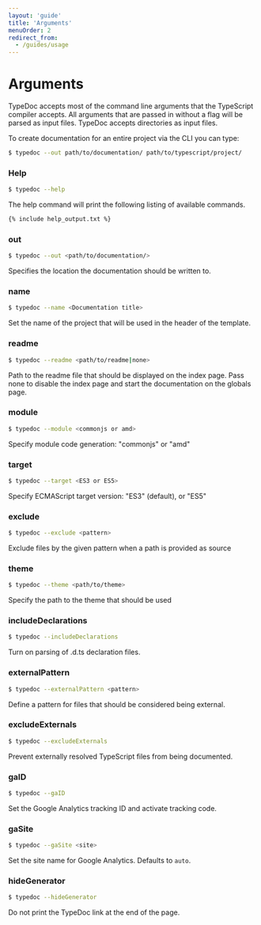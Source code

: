 ```yaml
---
layout: 'guide'
title: 'Arguments'
menuOrder: 2
redirect_from:
  - /guides/usage
---
```



# Arguments
TypeDoc accepts most of the command line arguments that the TypeScript compiler accepts. All
arguments that are passed in without a flag will be parsed as input files. TypeDoc accepts
directories as input files.

To create documentation for an entire project via the CLI you can type:

```bash
$ typedoc --out path/to/documentation/ path/to/typescript/project/
```

### Help
```bash
$ typedoc --help
```
The help command will print the following listing of available commands.

```bash
{% include help_output.txt %}
```

### out

```bash
$ typedoc --out <path/to/documentation/>
```

Specifies the location the documentation should be written to.


### name

```bash
$ typedoc --name <Documentation title>
```

Set the name of the project that will be used in the header of the template.


### readme

```bash
$ typedoc --readme <path/to/readme|none>
```

Path to the readme file that should be displayed on the index page. Pass none to disable the index page and start the documentation on the globals page.


### module

```bash
$ typedoc --module <commonjs or amd>
```

Specify module code generation: "commonjs" or "amd"


### target

```bash
$ typedoc --target <ES3 or ES5>
```

Specify ECMAScript target version: "ES3" (default), or "ES5"


### exclude

```bash
$ typedoc --exclude <pattern>
```

Exclude files by the given pattern when a path is provided as source


### theme

```bash
$ typedoc --theme <path/to/theme>
```

Specify the path to the theme that should be used


### includeDeclarations

```bash
$ typedoc --includeDeclarations
```

Turn on parsing of .d.ts declaration files.


### externalPattern

```bash
$ typedoc --externalPattern <pattern>
```

Define a pattern for files that should be considered being external.


### excludeExternals
```bash
$ typedoc --excludeExternals
```

Prevent externally resolved TypeScript files from being documented.


### gaID

```bash
$ typedoc --gaID
```

Set the Google Analytics tracking ID and activate tracking code.


### gaSite

```bash
$ typedoc --gaSite <site>
```

Set the site name for Google Analytics. Defaults to `auto`.


### hideGenerator
```bash
$ typedoc --hideGenerator
```

Do not print the TypeDoc link at the end of the page.
